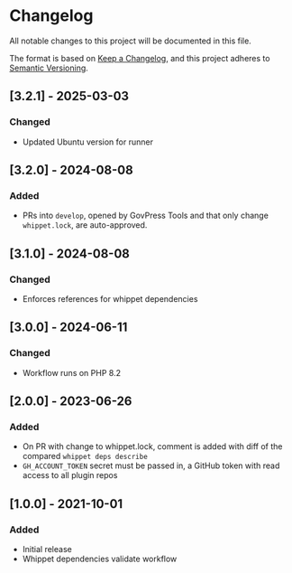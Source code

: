 # Changelog
All notable changes to this project will be documented in this file.

The format is based on [Keep a Changelog](https://keepachangelog.com/en/1.0.0/),
and this project adheres to [Semantic Versioning](https://semver.org/spec/v2.0.0.html).

## [3.2.1] - 2025-03-03

### Changed

- Updated Ubuntu version for runner

## [3.2.0] - 2024-08-08

### Added

- PRs into `develop`, opened by GovPress Tools and that only change `whippet.lock`, are auto-approved.

## [3.1.0] - 2024-08-08

### Changed

- Enforces references for whippet dependencies

## [3.0.0] - 2024-06-11

### Changed

- Workflow runs on PHP 8.2

## [2.0.0] - 2023-06-26

### Added

- On PR with change to whippet.lock, comment is added with diff of the compared `whippet deps describe`
- `GH_ACCOUNT_TOKEN` secret must be passed in, a GitHub token with read access to all plugin repos

## [1.0.0] - 2021-10-01

### Added

- Initial release
- Whippet dependencies validate workflow
